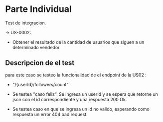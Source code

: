 
# Parte Individual

Test de integracion.

-> US-0002: 
* Obtener el resultado de la cantidad de usuarios que siguen a un determinado vendedor


## Descripcion de el test

para este caso se testeo la funcionalidad de el endpoint de la US02 : 
- "/{userId}/followers/count"

- Se testea "caso feliz". Se ingresa un userId y se espera que retorne un json con el id correspondiente y una respuesta 200 Ok.
- Se testea caso en que se ingresa un id no valido, esperando como respuesta un error 404 bad request.
